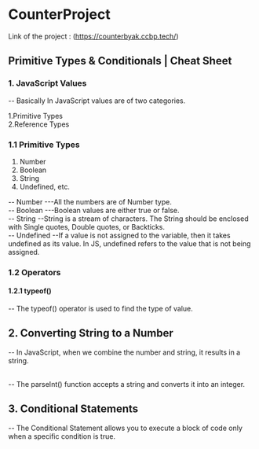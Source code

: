 # CounterProject
Link of the project : (https://counterbyak.ccbp.tech/)


## Primitive Types & Conditionals | Cheat Sheet
### 1. JavaScript Values
-- Basically In JavaScript values are of two categories.<br>

1.Primitive Types<br>
2.Reference Types<br>

### 1.1 Primitive Types
1. Number<br>
2. Boolean<br>
3. String<br>
4. Undefined, etc.<br>


-- Number	---All the numbers are of Number type.<br>
-- Boolean	---Boolean values are either true or false.<br>
-- String	--String is a stream of characters. The String should be enclosed with Single quotes, Double quotes, or Backticks.<br>
-- Undefined	--If a value is not assigned to the variable, then it takes undefined as its value. In JS, undefined refers to 
    the value that is not being assigned.<br>

### 1.2 Operators
#### 1.2.1 typeof()
-- The typeof() operator is used to find the type of value.

## 2. Converting String to a Number
-- In JavaScript, when we combine the number and string, it results in a string.<br><br>

-- The parseInt() function accepts a string and converts it into an integer.<br>


## 3. Conditional Statements
-- The Conditional Statement allows you to execute a block of code only when a specific condition is true.<br>

